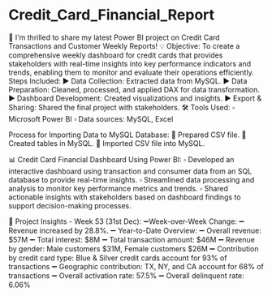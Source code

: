 # Credit_Card_Financial_Report

📣 I'm thrilled to share my latest Power BI project on Credit Card Transactions and Customer Weekly Reports!
💡 Objective:
To create a comprehensive weekly dashboard for credit cards that provides stakeholders with real-time insights into key performance indicators and trends, enabling them to monitor and evaluate their operations efficiently.
Steps Included:
▶ Data Collection: Extracted data from MySQL.
▶ Data Preparation: Cleaned, processed, and applied DAX for data transformation.
▶ Dashboard Development: Created visualizations and insights.
▶ Export & Sharing: Shared the final project with stakeholders.
🛠 Tools Used:
▫ Microsoft Power BI
▫ Data sources: MySQL, Excel

Process for Importing Data to MySQL Database:
🔶 Prepared CSV file.
🔶 Created tables in MySQL.
🔶 Imported CSV file into MySQL.

📊 Credit Card Financial Dashboard Using Power BI:
▫ Developed an interactive dashboard using transaction and consumer data from an SQL database to provide real-time insights.
▫ Streamlined data processing and analysis to monitor key performance metrics and trends.
▫ Shared actionable insights with stakeholders based on dashboard findings to support decision-making processes.

🔳 Project Insights - Week 53 (31st Dec):
➖Week-over-Week Change:
➖ Revenue increased by 28.8%.
➖ Year-to-Date Overview:
➖ Overall revenue: $57M
➖ Total interest: $8M
➖ Total transaction amount: $46M
➖ Revenue by gender: Male customers $31M, Female customers $26M
➖ Contribution by credit card type: Blue & Silver credit cards account for 93% of transactions
➖ Geographic contribution: TX, NY, and CA account for 68% of transactions
➖ Overall activation rate: 57.5%
➖ Overall delinquent rate: 6.06%
